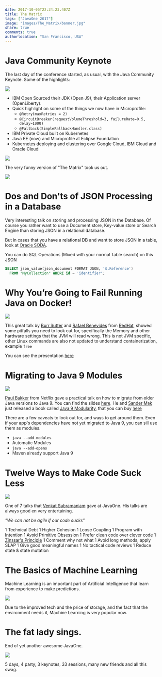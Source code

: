 ```yaml
---
date: 2017-10-05T22:34:23.407Z
title: The Matrix
tags: ["JavaOne 2017"]
image: "images/The_Matrix/banner.jpg"
share: true
comments: true
authorlocation: "San Francisco, USA"
---
```

# Java Community Keynote
The last day of the conference started, as usual, with the Java Community Keynote. Some of the highlights:

![](images/The_Matrix/ibm.jpg)

* IBM Open Sourced their JDK (Open J9), their Application server (OpenLiberty).
* Quick highlight on some of the things we now have in Microprofile:
  * `@Retry(maxRetries = 2)`
  * `@CircuitBreaker(requestVolumeThreshold=3, failureRate=0.5, delay=1000)`
  * `@Fallback(SimpleFallbackHandler.class)`
* IBM Private Cloud built on Kubernetes
* Java EE (now) and Microprofile at Eclipse Foundation
* Kubernetes deploying and clustering over Google Cloud, IBM Cloud and Oracle Cloud

![](images/The_Matrix/mp.jpg)

The very funny version of "The Matrix" took us out.

![](images/The_Matrix/matrix.jpg)

# Dos and Don'ts of JSON Processing in a Database

Very interesting talk on storing and processing JSON in the Database. Of course you rather want to use a Document store, Key-value store or Search Engine than storing JSON in a relational database.

But in cases that you have a relational DB and want to store JSON in a table, look at [Oracle SODA](https://docs.oracle.com/cd/E56351_01/doc.30/e58123/rest.htm#ADRST107).

You can do SQL Operations (Mixed with your normal Table search) on this JSON

```SQL
SELECT json_value(json_document FORMAT JSON, '$.Reference')
  FROM "MyCollection" WHERE id = 'identifier';
```

# Why You’re Going to Fail Running Java on Docker!

![](images/The_Matrix/fail.jpg)

This great talk by [Burr Sutter](https://twitter.com/burrsutter) and [Rafael Benevides](https://twitter.com/rafabene) from [RedHat](https://twitter.com/RedHatNews), showed some pitfalls you need to look out for, specifically the Memory and other hardware settings that the JVM will read wrong. This is not JVM specific, other Linux commands are also not updated to understand containerization, example `free`

You can see the presentation [here](http://bit.ly/javadockerfail)

# Migrating to Java 9 Modules

![](images/The_Matrix/j9modules.jpg)

[Paul Bakker](https://twitter.com/pbakker) from Netflix gave a practical talk on how to migrate from older Java versions to Java 9. You can find the sildes [here](https://t.co/W8mpLJlTHi). He and [Sander Mak](https://twitter.com/Sander_Mak) just released a book called [Java 9 Modularity](https://twitter.com/javamodularity), that you can buy [here](https://javamodularity.com/)

There are a few caveats to look out for, and ways to get around them. Even if your app's dependencies have not yet migrated to Java 9, you can sill use them as modules.

* `java --add-modules`
* Automatic Modules
* `java --add-opens`
* Maven already support Java 9

# Twelve Ways to Make Code Suck Less

![](images/The_Matrix/12ways.jpg)

One of 7 talks that [Venkat Subramaniam](https://twitter.com/venkat_s) gave at JavaOne. His talks are always good en very entertaining.

*"We can not be agile if our code sucks"*

1 Technical Debt
1 Higher Cohesion
1 Loose Coupling
1 Program with Intention
1 Avoid Primitive Obsession
1 Prefer clean code over clever code
1 [Zinssar's Principle](https://lonetechnicalwriter.wordpress.com/2015/05/20/4-principles-of-writing/)
1 Comment why not what
1 Avoid long methods, apply SLAP
1 Give good meaningful names
1 No tactical code reviews
1 Reduce state & state mutation

# The Basics of Machine Learning

Machine Learning is an important part of Artificial Intelligence that learn from experience to make predictions.

![](images/The_Matrix/ml.jpg)

Due to the improved tech and the price of storage, and the fact that the environment needs it, Machine Learning is very popular now.


# The fat lady sings.

End of yet another awesome JavaOne.

![](images/The_Matrix/swag.jpg)

5 days, 4 party, 3 keynotes, 33 sessions, many new friends and all this swag.
